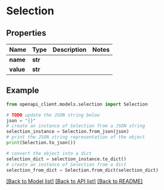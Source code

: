 # Selection


## Properties

Name | Type | Description | Notes
------------ | ------------- | ------------- | -------------
**name** | **str** |  | 
**value** | **str** |  | 

## Example

```python
from openapi_client.models.selection import Selection

# TODO update the JSON string below
json = "{}"
# create an instance of Selection from a JSON string
selection_instance = Selection.from_json(json)
# print the JSON string representation of the object
print(Selection.to_json())

# convert the object into a dict
selection_dict = selection_instance.to_dict()
# create an instance of Selection from a dict
selection_from_dict = Selection.from_dict(selection_dict)
```
[[Back to Model list]](../README.md#documentation-for-models) [[Back to API list]](../README.md#documentation-for-api-endpoints) [[Back to README]](../README.md)



